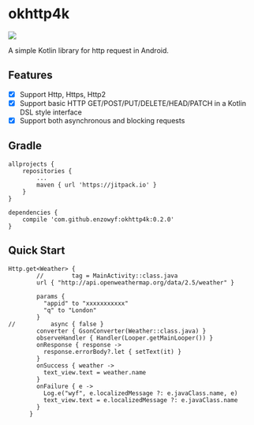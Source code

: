 # okhttp4k
[![](https://jitpack.io/v/enzowyf/okhttp4k.svg)](https://jitpack.io/#enzowyf/okhttp4k)

A simple Kotlin library for http request in Android.

## Features
- [x] Support Http, Https, Http2
- [x] Support basic HTTP GET/POST/PUT/DELETE/HEAD/PATCH in a Kotlin DSL style interface
- [x] Support both asynchronous and blocking requests

## Gradle
    allprojects {
        repositories {
	    	...
	    	maven { url 'https://jitpack.io' }
    	}
	}

	dependencies {
    	compile 'com.github.enzowyf:okhttp4k:0.2.0'
	}

## Quick Start
```
Http.get<Weather> {
        //        tag = MainActivity::class.java
        url { "http://api.openweathermap.org/data/2.5/weather" }

        params {
          "appid" to "xxxxxxxxxxx"
          "q" to "London"
        }
//          async { false }
        converter { GsonConverter(Weather::class.java) }
        observeHandler { Handler(Looper.getMainLooper()) }
        onResponse { response ->
          response.errorBody?.let { setText(it) }
        }
        onSuccess { weather ->
          text_view.text = weather.name
        }
        onFailure { e ->
          Log.e("wyf", e.localizedMessage ?: e.javaClass.name, e)
          text_view.text = e.localizedMessage ?: e.javaClass.name
        }
      }
```
